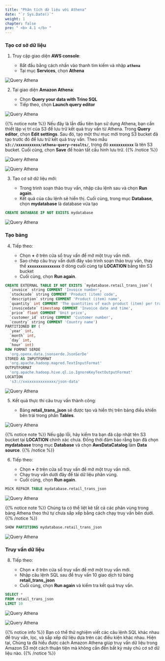 ```yaml
---
title: "Phân tích dữ liệu với Athena"
date: "`r Sys.Date()`"
weight: 1
chapter: false
pre: " <b> 4.1 </b> "
---
```


### Tạo cơ sở dữ liệu

1. Truy cập giao diện **AWS console**:

   - Bắt đầu bằng cách nhấn vào thanh tìm kiếm và nhập **`athena`**
   - Tại mục **Services**, chọn **Athena**

![Query Athena](/images/4.1-AnalyzeDataAthena/0001-queryathena.png?featherlight=false&width=70pc)

2. Tại giao diện **Amazon Athena**:

   - Chọn **Query your data with Trino SQL**
   - Tiếp theo, chọn **Launch query editor**

![Query Athena](/images/4.1-AnalyzeDataAthena/0002-queryathena.png?featherlight=false&width=70pc)

{{% notice note %}}
Nếu đây là lần đầu tiên bạn sử dụng Athena, bạn cần thiết lập vị trí của S3 để lưu trữ kết quả truy vấn từ Athena. Trong **Query editor**, chọn **Edit settings**. Sau đó, tạo một thư mục mới trong S3 bucket đã tạo trước đó để lưu trữ kết quả truy vấn. Theo mẫu **`s3://xxxxxxxxxxx/athena-query-results/`**, trong đó **`xxxxxxxxxxx`** là tên S3 bucket. Cuối cùng, chọn **Save** để hoàn tất cấu hình lưu trữ.
{{% /notice %}}

![Query Athena](/images/4.1-AnalyzeDataAthena/0003.1-queryathena.png?featherlight=false&width=70pc)

![Query Athena](/images/4.1-AnalyzeDataAthena/0004.1-queryathena.png?featherlight=false&width=70pc)

3. Tạo cơ sở dữ liệu mới:

   - Trong trình soạn thảo truy vấn, nhập câu lệnh sau và chọn **Run again**.
   - Kết quả của câu lệnh sẽ hiển thị. Cuối cùng, trong mục **Database**, chọn **mydatabase** là database vừa tạo

```sql
CREATE DATABASE IF NOT EXISTS mydatabase
```

![Query Athena](/images/4.1-AnalyzeDataAthena/0005-queryathena.png?featherlight=false&width=70pc)

### Tạo bảng

4. Tiếp theo:

   - Chọn **+** ở trên cửa sổ truy vấn để mở một truy vấn mới.
   - Sao chép câu truy vấn dưới đây vào trình soạn thảo truy vấn, thay thế **`xxxxxxxxxxxxxxx`** ở dòng cuối cùng tại **LOCATION** bằng tên S3 bucket
   - Cuối cùng, chọn **Run again**.

```sql
CREATE EXTERNAL TABLE IF NOT EXISTS `mydatabase.retail_trans_json`(
  `invoice` string COMMENT 'Invoice number',
  `stockcode` string COMMENT 'Product (item) code',
  `description` string COMMENT 'Product (item) name',
  `quantity` int COMMENT 'The quantities of each product (item) per transaction',
  `invoicedate` timestamp COMMENT 'Invoice date and time',
  `price` float COMMENT 'Unit price',
  `customer_id` string COMMENT 'Customer number',
  `country` string COMMENT 'Country name')
PARTITIONED BY (
  `year` int,
  `month` int,
  `day` int,
  `hour` int)
ROW FORMAT SERDE
  'org.openx.data.jsonserde.JsonSerDe'
STORED AS INPUTFORMAT
  'org.apache.hadoop.mapred.TextInputFormat'
OUTPUTFORMAT
  'org.apache.hadoop.hive.ql.io.IgnoreKeyTextOutputFormat'
LOCATION
  's3://xxxxxxxxxxxxxxx/json-data'
```

![Query Athena](/images/4.1-AnalyzeDataAthena/0006-queryathena.png?featherlight=false&width=70pc)

5. Kết quả thực thi câu truy vấn thành công:

   - Bảng **retail_trans_json** sẽ được tạo và hiển thị trên bảng điều khiển bên trái trong phần **Tables**.

![Query Athena](/images/4.1-AnalyzeDataAthena/0007-queryathena.png?featherlight=false&width=70pc)

{{% notice note %}}
Nếu gặp lỗi, hãy kiểm tra bạn đã cập nhật tên S3 bucket tại **LOCATION** chính xác chưa. Đồng thời đảm bảo rằng bạn đã chọn **mydatabase** trong mục **Database** và chọn **AwsDataCatalog** làm **Data source**.
{{% /notice %}}

6. Tiếp theo:

   - Chọn **+** ở trên cửa sổ truy vấn để mở một truy vấn mới.
   - Chạy truy vấn dưới đây để tải dữ liệu phân vùng.
   - Cuối cùng, chọn **Run again**.

```sql
MSCK REPAIR TABLE mydatabase.retail_trans_json
```

![Query Athena](/images/4.1-AnalyzeDataAthena/0008-queryathena.png?featherlight=false&width=70pc)

{{% notice note %}}
Chúng ta có thể liệt kê tất cả các phân vùng trong bảng Athena theo thứ tự chưa sắp xếp bằng cách chạy truy vấn bên dưới.
{{% /notice %}}

```sql
SHOW PARTITIONS mydatabase.retail_trans_json
```

![Query Athena](/images/4.1-AnalyzeDataAthena/0009-queryathena.png?featherlight=false&width=70pc)

### Truy vấn dữ liệu

8. Tiếp theo:

   - Chọn **+** ở trên cửa sổ truy vấn để mở một truy vấn mới.
   - Nhập câu lệnh SQL sau để truy vấn 10 giao dịch từ bảng **retail_trans_json**
   - Cuối cùng, chọn **Run again** và kiểm tra kết quả truy vấn.

```sql
SELECT *
FROM retail_trans_json
LIMIT 10
```

![Query Athena](/images/4.1-AnalyzeDataAthena/0010-queryathena.png?featherlight=false&width=70pc)

![Query Athena](/images/4.1-AnalyzeDataAthena/0011-queryathena.png?featherlight=false&width=70pc)

{{% notice info %}}
Bạn có thể thử nghiệm viết các câu lệnh SQL khác nhau để truy vấn, lọc, và sắp xếp dữ liệu dựa trên các điều kiện khác nhau. Hiện tại, Chúng ta đã hiểu được cách Amazon Athena giúp truy vấn dữ liệu trong Amazon S3 một cách thuận tiện mà không cần đến bất kỳ máy chủ cơ sở dữ liệu nào.
{{% /notice %}}
